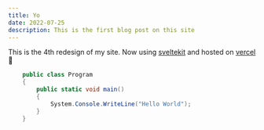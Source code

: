 ```yaml
---
title: Yo
date: 2022-07-25
description: This is the first blog post on this site
---
```


This is the 4th redesign of my site. Now using [sveltekit](https://kit.svelte.dev/) and hosted on [vercel](https://vercel.com/) 🚀

```cs
    public class Program
    {
        public static void main()
        {
            System.Console.WriteLine("Hello World");
        }
    }
```